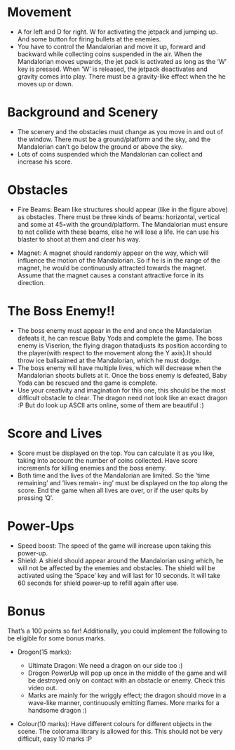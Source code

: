 
# Movement

- A for left and D for right. W for activating the jetpack and jumping up. And some button for
    firing bullets at the enemies.
- You have to control the Mandalorian and move it up, forward and backward while collecting coins
    suspended in the air. When the Mandalorian moves upwards, the jet pack is activated as long as
    the ‘W’ key is pressed. When ‘W’ is released, the jetpack deactivates and gravity comes into play.
    There must be a gravity-like effect when the he moves up or down.

# Background and Scenery

- The scenery and the obstacles must change as you move in and out of the window. There must be
    a ground/platform and the sky, and the Mandalorian can’t go below the ground or above the sky.
- Lots of coins suspended which the Mandalorian can collect and increase his score.

# Obstacles 

- Fire Beams: Beam like structures should appear (like in the figure above) as obstacles. There
    must be three kinds of beams: horizontal, vertical and some at 45◦with the ground/platform. The
    Mandalorian must ensure to not collide with these beams, else he will lose a life. He can use his
    blaster to shoot at them and clear his way. 


- Magnet: A magnet should randomly appear on the way, which will influence the motion of the
    Mandalorian. So if he is in the range of the magnet, he would be continuously attracted towards
    the magnet. Assume that the magnet causes a constant attractive force in its direction. 

# The Boss Enemy!! 

- The boss enemy must appear in the end and once the Mandalorian defeats it, he can rescue Baby
    Yoda and complete the game. The boss enemy is Viserion, the flying dragon thatadjusts its
    position according to the player(with respect to the movement along the Y axis).It should
    throw ice ballsaimed at the Mandalorian, which he must dodge.
- The boss enemy will have multiple lives, which will decrease when the Mandalorian shoots bullets
    at it. Once the boss enemy is defeated, Baby Yoda can be rescued and the game is complete.
- Use your creativity and imagination for this one, this should be the most difficult obstacle to clear.
    The dragon need not look like an exact dragon :P But do look up ASCII arts online, some of them
    are beautiful :)

# Score and Lives

- Score must be displayed on the top. You can calculate it as you like, taking into account the
    number of coins collected. Have score increments for killing enemies and the boss enemy.
- Both time and the lives of the Mandalorian are limited. So the ’time remaining’ and ’lives remain-
    ing’ must be displayed on the top along the score. End the game when all lives are over, or if the
    user quits by pressing ’Q’.

# Power-Ups 

- Speed boost: The speed of the game will increase upon taking this power-up. 
- Shield: A shield should appear around the Mandalorian using which, he will not be affected by
    the enemies and obstacles. The shield will be activated using the ’Space’ key and will last for 10
    seconds. It will take 60 seconds for shield power-up to refill again after use.

# Bonus 
That’s a 100 points so far! Additionally, you could implement the following to be eligible for some bonus
marks.

- Drogon(15 marks):
    - Ultimate Dragon: We need a dragon on our side too :)
    - Drogon PowerUp will pop up once in the middle of the game and will be destroyed only on
       contact with an obstacle or enemy. Check this video out.
    - Marks are mainly for the wriggly effect; the dragon should move in a wave-like manner,
       continuously emitting flames. More marks for a handsome dragon :)


- Colour(10 marks): Have different colours for different objects in the scene. The colorama library
    is allowed for this. This should not be very difficult, easy 10 marks :P

